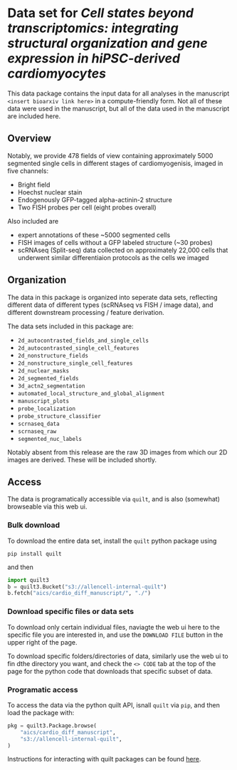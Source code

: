 # Data set for _Cell states beyond transcriptomics: integrating structural organization and gene expression in hiPSC-derived cardiomyocytes_

This data package contains the input data for all analyses in the manuscript `<insert bioarxiv link here>` in a compute-friendly form.
Not all of these data were used in the manuscript, but all of the data used in the manuscript are included here.

## Overview
Notably, we provide 478 fields of view containing approximately 5000 segmented single cells in different stages of cardiomyogenisis, imaged in five channels:
- Bright field
- Hoechst nuclear stain
- Endogenously GFP-tagged alpha-actinin-2 structure
- Two FISH probes per cell (eight probes overall)

Also included are
- expert annotations of these ~5000 segmented cells
- FISH images of cells without a GFP labeled structure (~30 probes)
- scRNAseq (Split-seq) data collected on approximately 22,000 cells that underwent similar differentiaion protocols as the cells we imaged

## Organization
The data in this package is organized into seperate data sets, reflecting different data of different types (scRNAseq vs FISH / image data), and different downstream processing / feature derivation.

The data sets included in this package are:

- `2d_autocontrasted_fields_and_single_cells`
- `2d_autocontrasted_single_cell_features`
- `2d_nonstructure_fields`
- `2d_nonstructure_single_cell_features`
- `2d_nuclear_masks`
- `2d_segmented_fields`
- `3d_actn2_segmentation`
- `automated_local_structure_and_global_alignment`
- `manuscript_plots`
- `probe_localization`
- `probe_structure_classifier`
- `scrnaseq_data`
- `scrnaseq_raw`
- `segmented_nuc_labels`

Notably absent from this release are the raw 3D images from which our 2D images are derived.
These will be included shortly.

## Access
The data is programatically accessible via `quilt`, and is also (somewhat) browseable via this web ui.

### Bulk download
To download the entire data set, install the `quilt` python package using
```
pip install quilt
```
and then
```python
import quilt3
b = quilt3.Bucket("s3://allencell-internal-quilt")
b.fetch("aics/cardio_diff_manuscript/", "./")
```

### Download specific files or data sets
To download only certain individual files, naviagte the web ui here to the specific file you are interested in, and use the `DOWNLOAD FILE` button in the upper right of the page.

To download specific folders/directories of data, similarly use the web ui to fin dthe directory you want, and check the `<> CODE` tab at the top of the page for the python code that downloads that specific subset of data.

### Programatic access
To access the data via the python quilt API, isnall `quilt` via `pip`, and then load the package with:

```python
pkg = quilt3.Package.browse(
    "aics/cardio_diff_manuscript",
    "s3://allencell-internal-quilt",
)
```
Instructions for interacting with quilt packages can be found [here](https://docs.quiltdata.com/walkthrough/getting-data-from-a-package).
